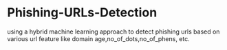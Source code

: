 # Phishing-URLs-Detection
using a hybrid machine learning approach to detect phishing urls based on various url feature like domain age,no_of_dots,no_of_phens, etc.
